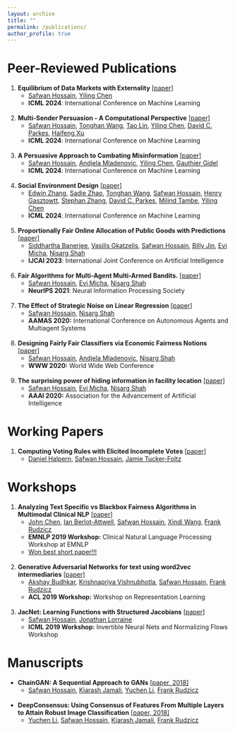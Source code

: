 ```yaml
---
layout: archive
title: ""
permalink: /publications/
author_profile: true
---
```


Peer-Reviewed Publications
=====
1. **Equilibrium of Data Markets with Externality** [\[paper\]](https://arxiv.org/abs/2302.08012) 
    * <u>Safwan Hossain</u>, [Yiling Chen](https://yiling.seas.harvard.edu/)
    * **ICML 2024**: International Conference on Machine Learning
    <br>
2. **Multi-Sender Persuasion - A Computational Perspective** [\[paper\]](https://arxiv.org/abs/2402.04971)
    * <u>Safwan Hossain</u>, [Tonghan Wang](https://tonghanwang.github.io/), [Tao Lin](https://tao-l.github.io/), [Yiling Chen](https://yiling.seas.harvard.edu/), [David C. Parkes](https://parkes.seas.harvard.edu/), [Haifeng Xu](https://www.haifeng-xu.com/)
    * **ICML 2024**: International Conference on Machine Learning
    <br>
3. **A Persuasive Approach to Combating Misinformation** [\[paper\]](https://arxiv.org/abs/2310.12065)
    * <u>Safwan Hossain</u>, [Andjela Mladenovic](https://andjelamladenovic.github.io/), [Yiling Chen](https://yiling.seas.harvard.edu/), [Gauthier Gidel](https://gauthiergidel.github.io/)
    * **ICML 2024**: International Conference on Machine Learning
    <br>
4. **Social Environment Design** [\[paper\]](https://arxiv.org/pdf/2402.14090)
    * [Edwin Zhang](https://eddie.win/), [Sadie Zhao](https://sites.google.com/g.harvard.edu/sadiezhao/), [Tonghan Wang](https://tonghanwang.github.io/), <u>Safwan Hossain</u>, [Henry Gasztowtt](https://www.linkedin.com/in/henrygasztowtt/?originalSubdomain=uk), [Stephan Zhang](https://www.stephanzheng.com/), [David C. Parkes](https://parkes.seas.harvard.edu/), [Milind Tambe](https://teamcore.seas.harvard.edu/tambe), [Yiling Chen](https://yiling.seas.harvard.edu/)
    * **ICML 2024**: International Conference on Machine Learning
    <br>
5. **Proportionally Fair Online Allocation of Public Goods with Predictions** [\[paper\]](https://arxiv.org/abs/2209.15305)
    * [Siddhartha Banerjee](https://sidbanerjee.orie.cornell.edu/), [Vasilis Gkatzelis](https://www.cs.drexel.edu/~gkatz/), <u>Safwan Hossain</u>, [Billy Jin](https://people.orie.cornell.edu/bzj3/), [Evi Micha](https://www.cs.toronto.edu/~emicha/), [Nisarg Shah](https://www.cs.toronto.edu/~nisarg/)
    * **IJCAI 2023**: International Joint Conference on Artificial Intelligence
    <br>
6. **Fair Algorithms for Multi-Agent Multi-Armed Bandits.** [\[paper\]](https://safwanhossain.github.io/files/fairMAB.pdf)
    *  <u>Safwan Hossain</u>, [Evi Micha](http://www.cs.toronto.edu/~emicha/), [Nisarg Shah](http://www.cs.toronto.edu/~nisarg/)
    *  **NeurIPS 2021**: Neural Information Processing Society
    <br>
7. **The Effect of Strategic Noise on Linear Regression** [\[paper\]](https://safwanhossain.github.io/files/equilibria_linreg.pdf)
    * <u>Safwan Hossain</u>, [Nisarg Shah](http://www.cs.toronto.edu/~nisarg/)
    * **AAMAS 2020:** International Conference on Autonomous Agents and Multiagent Systems
    <br> 
8. **Designing Fairly Fair Classifiers via Economic Fairness Notions** [\[paper\]](https://safwanhossain.github.io/files/envy_equity.pdf)
    * <u>Safwan Hossain</u>, [Andjela Mladenovic](https://andjelamladenovic.github.io/), [Nisarg Shah](http://www.cs.toronto.edu/~nisarg/)
    * **WWW 2020:** World Wide Web Conference
    <br>
9. **The surprising power of hiding information in facility location** [\[paper\]](https://safwanhossain.github.io/files/hiding.pdf)
    * <u>Safwan Hossain</u>, [Evi Micha](http://www.cs.toronto.edu/~emicha/), [Nisarg Shah](http://www.cs.toronto.edu/~nisarg/)
    * **AAAI 2020:** Association for the Advancement of Artificial Intelligence

    
Working Papers
======
1. **Computing Voting Rules with Elicited Incomplete Votes** [\[paper\]](https://arxiv.org/abs/2402.11104)
    * [Daniel Halpern](https://daniel-halpern.com/), <u>Safwan Hossain</u>, [Jamie Tucker-Foltz](http://www.jamie.tuckerfoltz.com/)


Workshops
======
1. **Analyzing Text Specific vs Blackbox Fairness Algorithms in Multimodal Clinical NLP** [\[paper\]](https://safwanhossain.github.io/files/clinical_nlp.pdf)
    * [John Chen](https://johntiger1.github.io/), [Ian Berlot-Attwell](https://www.cs.toronto.edu/~ianberlot/), <u>Safwan Hossain</u>, [Xindi Wang](https://www.csd.uwo.ca/~xwang842/), [Frank Rudzicz](http://www.cs.toronto.edu/~frank/)
    * **EMNLP 2019 Workshop:** Clinical Natural Language Processing Workshop at EMNLP
    * <u>Won best short paper!!!</u>
    <br>
2. **Generative Adversarial Networks for text using word2vec intermediaries** [\[paper\]](https://arxiv.org/pdf/1904.02293.pdf)
    * [Akshay Budhkar](https://www.linkedin.com/in/akshay-budhkar-06259041/?originalSubdomain=ca), [Krishnapriya Vishnubhotla](https://priya22.github.io/), <u>Safwan Hossain</u>, [Frank Rudzicz](http://www.cs.toronto.edu/~frank/)
    * **ACL 2019 Workshop:** Workshop on Representation Learning
    <br>
3. **JacNet: Learning Functions with Structured Jacobians** [\[paper\]](https://invertibleworkshop.github.io/accepted_papers/pdfs/INNF_2019_paper_10.pdf)
    * <u>Safwan Hossain</u>, [Jonathan Lorraine](https://www.cs.toronto.edu/~lorraine/)
    * **ICML 2019 Workshop:** Invertible Neural Nets and Normalizing Flows Workshop
 
Manuscripts
======
* **ChainGAN: A Sequential Approach to GANs** [\[paper, 2018\]](https://arxiv.org/abs/1811.08081)
    * <u>Safwan Hossain</u>, [Kiarash Jamali](https://jamaliki.github.io/), [Yuchen Li](https://www.linkedin.com/in/yuchen-li-06580b73/), [Frank Rudzicz](http://www.cs.toronto.edu/~frank/)
    <br>
* **DeepConsensus: Using Consensus of Features From Multiple Layers to Attain Robust Image Classification** [\[paper, 2018\]](https://arxiv.org/abs/1811.07266)
    * [Yuchen Li](https://www.linkedin.com/in/yuchen-li-06580b73/), <u>Safwan Hossain</u>, [Kiarash Jamali](https://jamaliki.github.io/), [Frank Rudzicz](http://www.cs.toronto.edu/~frank/)

